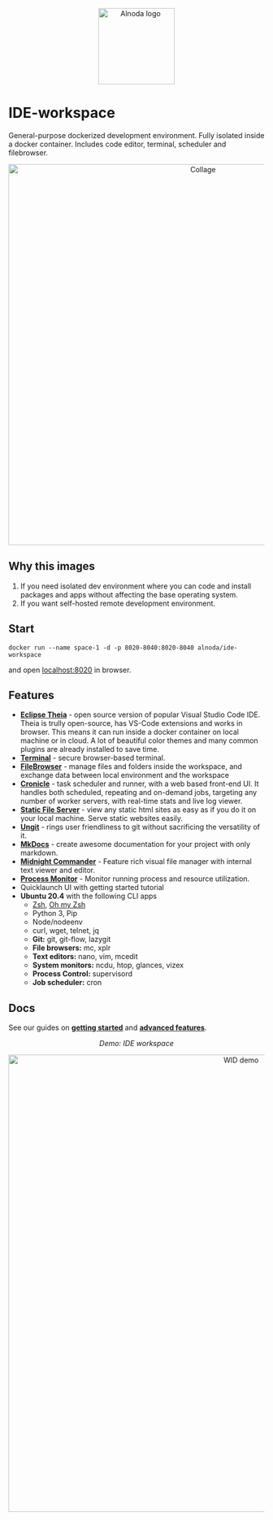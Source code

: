 <p align="center">
  <img src="https://github.com/bluxmit/alnoda-workspaces/blob/main/img/Alnoda-white.svg" alt="Alnoda logo" width="150">
</p> 

# IDE-workspace
General-purpose dockerized development environment. Fully isolated inside a docker container. 
Includes code editor, terminal, scheduler and filebrowser. 

<p align="center">
  <img src="https://raw.githubusercontent.com/bluxmit/alnoda-workspaces/main/workspaces/ide-workspace/img/wid-collage-sm.jpg" alt="Collage" width="750">
</p>

## Why this images

1. If you need isolated dev environment where you can code and install packages and apps without affecting the base operating system.
2. If you want self-hosted remote development environment.

## Start
 
```
docker run --name space-1 -d -p 8020-8040:8020-8040 alnoda/ide-workspace
```  

and open [localhost:8020](http://localhost:8020) in browser.  

## Features

- [**Eclipse Theia**](https://theia-ide.org/docs/) - open source version of popular Visual Studio Code IDE. Theia is trully open-source, has 
VS-Code extensions and works in browser. This means it can run inside a docker container on local machine or in cloud. A lot of beautiful color themes and many common plugins are already installed to save time.  
- [**Terminal**](https://github.com/tsl0922/ttyd) - secure browser-based terminal.
- [**FileBrowser**](https://github.com/filebrowser/filebrowser)  - manage files and folders inside the workspace, and exchange data between local environment and the workspace
- [**Cronicle**](https://github.com/jhuckaby/Cronicle)  - task scheduler and runner, with a web based front-end UI. It handles both scheduled, repeating and on-demand jobs, targeting any number of worker servers, with real-time stats and live log viewer.
- [**Static File Server**](https://github.com/vercel/serve) - view any static html sites as easy as if you do it on your local machine. Serve static websites easily.
- [**Ungit**](https://github.com/FredrikNoren/ungit) - rings user friendliness to git without sacrificing the versatility of it.
- [**MkDocs**](https://squidfunk.github.io/mkdocs-material/)  - create awesome documentation for your project with only markdown. 
- [**Midnight Commander**](https://midnight-commander.org/)  - Feature rich visual file manager with internal text viewer and editor. 
- [**Process Monitor**](https://htop.dev/)  - Monitor running process and resource utilization. 
- Quicklaunch UI with getting started tutorial
- **Ubuntu 20.4** with the following CLI apps
    - [Zsh](https://www.zsh.org/), [Oh my Zsh](https://ohmyz.sh/)
    - Python 3, Pip 
    - Node/nodeenv
    - curl, wget, telnet, jq
    - **Git:** git, git-flow, lazygit 
    - **File browsers:** mc, xplr
    - **Text editors:** nano, vim, mcedit
    - **System monitors:** ncdu, htop, glances, vizex
    - **Process Control:** supervisord
    - **Job scheduler:** cron

## Docs
See our guides on [**getting started**](docs/getting-started.md) and [**advanced features**](../ubuntu-workspace/docs/workspaces.md).

<div align="center" style="font-style: italic;">
    Demo: IDE workspace
</div>

<p align="center">
  <img src="https://raw.githubusercontent.com/bluxmit/alnoda-workspaces/main/workspaces/ide-workspace/img/wid-demo.gif" alt="WID demo" width="900">
</p>
